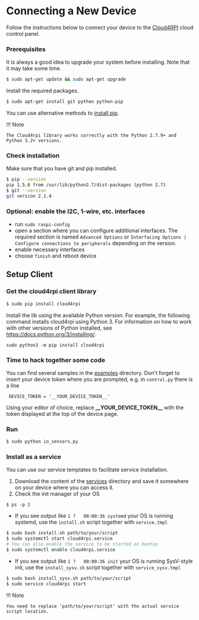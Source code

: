 # Connecting a New Device

Follow the instructions below to connect your device to the [Cloud4RPI](https://cloud4rpi.io) cloud control panel.

### Prerequisites

It is always a good idea to upgrade your system before installing. Note that it may take some time.
``` bash
$ sudo apt-get update && sudo apt-get upgrade
```

 Install the required packages.
``` bash
$ sudo apt-get install git python python-pip
```
You can use alternative methods to [install pip](https://pip.pypa.io/en/stable/installing.html).

!!! Note

    The Cloud4rpi library works correctly with the Python 2.7.9+ and Python 3.2+ versions.

### Check installation

Make sure that you have git and pip installed. 

``` bash
$ pip --version
pip 1.5.6 from /usr/lib/python2.7/dist-packages (python 2.7)
$ git --version
git version 2.1.4
```



### Optional: enable the I2C, 1-wire, etc. interfaces
- run `sudo raspi-config`
- open a section where you can configure additional interfaces. The required section is named `Advanced Options` or `Interfacing Options | Configure connections to peripherals` depending on the version.
- enable necessary interfaces
- choose `finish` and reboot device

## Setup Client

### Get the cloud4rpi client library

``` bash
$ sudo pip install cloud4rpi
```

Install the lib using the available Python version. For example, the following command installs cloud4rpi using Python 3. For information on how to work with other versions of Python installed, see https://docs.python.org/3/installing/. 

```
sudo python3 -m pip install cloud4rpi
```

### Time to hack together some code

You can find several samples in the [examples](https://github.com/cloud4rpi/cloud4rpi/tree/master/examples) directory.
Don't forget to insert your device token where you are prompted, e.g. in `control.py` there is a line

```
 DEVICE_TOKEN = '__YOUR_DEVICE_TOKEN__'
```

Using your editor of choice, replace **\_\_YOUR_DEVICE_TOKEN\_\_**
with the token displayed at the top of the device page.

### Run

``` bash
$ sudo python io_sensors.py
```

### Install as a service
You can use our service templates to facilitate service installation.

1. Download the content of the [services](https://github.com/cloud4rpi/cloud4rpi/tree/master/services) directory and save it somewhere on your device where you can access it.
2. Check the init manager of your OS

```
$ ps -p 1
```

- If you see output like `1 ?   00:00:36 systemd` your OS is running systemd, use the `install.sh` script together with `service.tmpl`
``` bash
$ sudo bash install.sh path/to/your/script
$ sudo systemctl start cloud4rpi.service
# You can also enable the service to be started on bootup
$ sudo systemctl enable cloud4rpi.service
```

- If you see output like `1 ?   00:00:36 init` your OS is running SysV-style init, use the `install_sysv.sh` script together with `service_sysv.tmpl`
``` bash
$ sudo bash install_sysv.sh path/to/your/script
$ sudo service cloud4rpi start
```

!!! Note

    You need to replace 'path/to/your/script' with the actual service script location.
    